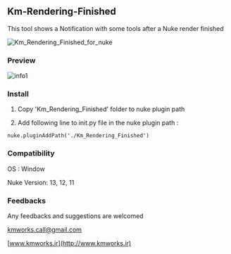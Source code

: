 ## Km-Rendering-Finished
This tool shows a Notification with some tools after a Nuke render finished

![Km_Rendering_Finished_for_nuke](https://user-images.githubusercontent.com/93508495/143129421-1126a359-bbc5-4991-8437-ea966ef51458.jpg)


### Preview

![info1](https://user-images.githubusercontent.com/93508495/143129797-2d56af90-e26f-4555-a86b-0bdc18236568.gif)

### Install
1. Copy 'Km_Rendering_Finished' folder to nuke plugin path

2. Add following line to init.py file in the nuke plugin path :

`nuke.pluginAddPath('./Km_Rendering_Finished')`

### Compatibility
OS : Window

Nuke Version: 13, 12, 11


### Feedbacks
Any feedbacks and suggestions are welcomed

kmworks.call@gmail.com

[www.kmworks.ir](http://www.kmworks.ir)